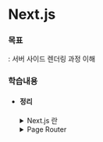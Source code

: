 # Next.js

### 목표
: 서버 사이드 렌더링 과정 이해 

### 학습내용
- #### 정리

  <details>
  <summary>Next.js 란</summary>

  React, Next 비교
  --
  ### React   
	**클라이언트 사이드 렌더링**   

  유저 측에서 렌더링 한다. 서버에서 모든 파일을 받아 놓는다. 요청이 오면 브라우저에서 꺼내 쓴다.    

	`FCP` 되는 시간이 느리다. 서버에서 파일을 받고 브라우저에서 렌더링하는 시간이 길다.

  *`FCP`: First contentful paint, 브라우저가 DOM에서 첫번째로 이뤄지는 렌더링*    
  *`DOM`: Document Object Model, HTML/XML 구조의 인터페이스*


  ### Next
	**서버 렌더링**   

	서버에서 렌더링을 시작한다. `HTML` 파일을 먼저 브라우저로 전달하고 수화를 통해 `js` 파일을 브라우저로 전달한다. 초기렌더링 이후로는 클라이언트 사이드 렌더링으로 진행된다.

  `Next FCP` 과정    
  : 서버에서 `HTML` 전달-> 수화: 요청한 페이지의 `JS 번들` 브라우저가 받음 -> 상호작용: 화면 보임(`TTI`) -> 프리패칭: `FCP` 이후 지정한 `js` 파일을 불러옴

  </details>

  <details>
  <summary>Page Router</summary>

  페이지 라우터
  --
  폴더 구조 기반, 페이지 라우팅 제공
	
	### 페이지 생성
  1번 방법 
  ```
  Pages 폴더
    ㄴ (메인 페이지) 실행 파일: index.tsx
    ㄴ (서브 페이지) 실행 파일: "URI 경로명".tsx 
  ```
  2번 방법
  ```
  Pages 폴더
    ㄴ (메인 페이지) 실행 파일: index.tsx
    ㄴ [URI 경로명] 폴더 
      ㄴ (서브 메인 페이지) 실행 파일: index.tsx
      ㄴ (서브 페이지) 동적 경로 실행 파일: [id].tsx 

  ```
  ### 404 처리
  ```
  Pages 폴더
    ㄴ 파일 생성: 404.tsx
  ```

	### 네비게이팅
  페이지 이동, 클라이언트 사이드 렌더링
  
    - `<Link href='주소'>` : 지정한 주소로 이동 

    - `useRouter.push('주소')` : 지정한 주소로 이동

    - `useRouter.back()` : 뒤로가기

    - `useRouter.replace('주소')` : 뒤로가기 방지, 주소 이동

	### 프리패칭
	: 초기화면 렌더링 이후 지정한 `js` 파일을 불러오는 기능,    
  빠른 페이지 이동 목적, 빌드 했을 때만 확인가능

  **프리패칭 설정**
    - 기본값    
    불러온 페이지 이동 링크는 자동으로 프리패칭 됨

    - 사용자 설정   
    `useEffect` 안에 `useRouter().prefetch('주소 입력')` 작성으로 설정 가능

    - 해제    
      `<Link ... prefetch={false}>...</Link>` 

	### API Routes    
	: `api/~` 해당 주소로 이동하면 `ts` | `js` 파일 실행값 반환
  ```
  api 폴더
    ㄴ 파일 생성: ~.ts | ~.js
  ```
	
	### 스타일링
  `app.tsx`에서만 `css` 파일 `import` 가능, 스타일링 겹침 방지

    - 다른 파일에서 `css` 파일 불러오기     
      ```
      1. ~.module.css // 모듈 파일명 사용
      2. import style from './~.module.css' // 스타일 적용 컴포넌트 선언
      3. <div className={style.~}></div> // 점표기법으로 클래스명 부여
      ```
  
  	- 특정부분 레이아웃 방법   
      ```
      1. 특정 레이아웃 파일 생성 // 컴포넌트 폴더
      2. 특정부분이 적용될 컴포넌트 파일에서 컴포넌트 getLayout() 프로퍼티 추가
      3. app.tsx, getLayout() 함수 인자로 컴포넌트 삽입
      ```

  ### Next 사전 렌더링
	페이지마다 렌더링 방식 지정 가능

	#### 1. 서버 사이드 렌더링(SSR)
  요청 들어올 때마다 사전 렌더링 진행 -  *최신 데이터 유지*   
  백엔드 서버(요청,반응)가 느리다면 계속 기다려야함 - *빈 화면*

	#### 2. 정적 사이트 생성(SSG) - 기본값(getStaticProps)
  빌드 타임에 미리 페이지 사전 생성 페이지 생성, 요청 시 렌더링 - *SSR 단점 보완*    
  최신 데이터 반영 어려움, `meta` 데이터 삽입 힘듦 - *컴포넌트 내 비동기 함수 + useEffect 조합*
  - `getStaticPaths(){}`    
  
    - `paths`   
      ```TypeScript
      export const getStaticPaths = () => {
        return {
          paths: [ // 해당 경로 html 파일 미리 생성
            { params: { id: '1' } }, 
            { params: { id: '2' } }
          ], 
        };
      };
      ```

    - `fallback`    
      - false
      
        ```TypeScript
        export const getStaticPaths = () => {
          return {
            fallback: false, 
            // path 외 경로 접근 시 404.tsx 실행
          };
        };
        ```
        ![](./md/img/fallback_false.png)

      - blocking    

        ```TypeScript
        export const getStaticPaths = () => {
          return {
            fallback: 'blocking',
            // SSR 방식(빈 화면)
          };
        };
        ```
        ![](./md/img/fallback_blocking.png)   

      - true    

        ```TypeScript
        export const getStaticPaths = () => {
          return {
            fallback: true,
            // SSR + 데이터 없는 풀백 상태 페이지 반환
          };
        };
        ```

        ![](./md/img/fallback_true.png)

      *`false` 제외하고 로드되는 페이지는 서버에 저장됨, 다시 접속하면 로딩 X*

	#### 3. 증분 정적 재생성(ISR)
    `revalidate` 설정으로 지정한 시간 이후 새로고침 시 데이터 갱신

    ```TypeScript
    export const getStaticProps = async () => {
      ...
      return {
        ...
        revalidate: 5,
      };
    };
    ```
    - On-Demand-ISR   
			: 요청 받을 때마다 `ISR` 작동 설정 가능, `res.revalidate('주소')`
  </details>
